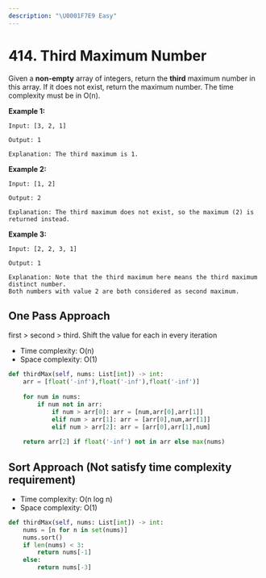 ```yaml
---
description: "\U0001F7E9 Easy"
---
```


# 414. Third Maximum Number

Given a **non-empty** array of integers, return the **third** maximum number in this array. If it does not exist, return the maximum number. The time complexity must be in O\(n\).

**Example 1:**  


```text
Input: [3, 2, 1]

Output: 1

Explanation: The third maximum is 1.
```

**Example 2:**  


```text
Input: [1, 2]

Output: 2

Explanation: The third maximum does not exist, so the maximum (2) is returned instead.
```

**Example 3:**  


```text
Input: [2, 2, 3, 1]

Output: 1

Explanation: Note that the third maximum here means the third maximum distinct number.
Both numbers with value 2 are both considered as second maximum.
```

## One Pass Approach 

first &gt; second &gt; third.  Shift the value for each in every iteration 

* Time complexity: O\(n\)
* Space complexity: O\(1\)

```python
def thirdMax(self, nums: List[int]) -> int:
    arr = [float('-inf'),float('-inf'),float('-inf')]
        
    for num in nums:
        if num not in arr:
            if num > arr[0]: arr = [num,arr[0],arr[1]]
            elif num > arr[1]: arr = [arr[0],num,arr[1]]
            elif num > arr[2]: arr = [arr[0],arr[1],num]
            
    return arr[2] if float('-inf') not in arr else max(nums)
```

## Sort Approach \(Not satisfy time complexity requirement\)

* Time complexity: O\(n log n\)
* Space complexity: O\(1\)

```python
def thirdMax(self, nums: List[int]) -> int:
    nums = [n for n in set(nums)]
    nums.sort()
    if len(nums) < 3:
        return nums[-1]
    else:
        return nums[-3]
```

